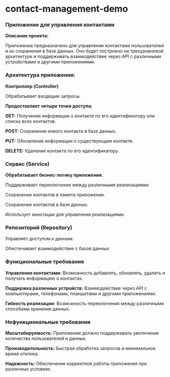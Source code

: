 # contact-management-demo

### Приложение для управления контактами

**Описание проекта:**

Приложение предназначено для управления контактами пользователей и их сохранения в базе данных. Оно будет построено
на трехуровневой архитектуре и поддерживать взаимодействие через API с различными устройствами и другими приложениями.

### Архитектура приложения:

**Контроллер (Controller)**

Обрабатывает входящие запросы.

**Предоставляет четыре точки доступа:**

**GET:** Получение информации о контакте по его идентификатору или списка всех контактов.

**POST:** Сохранение нового контакта в базе данных.

**PUT:** Обновление информации о существующем контакте.

**DELETE:** Удаление контакта по его идентификатору.

### Сервис (Service)

**Обрабатывает бизнес-логику приложения.**

Поддерживает переключение между различными реализациями:

Сохранение контактов в памяти приложения.

Сохранение контактов в базе данных.

Использует аннотации для управления реализациями.

### Репозиторий (Repository)

Управляет доступом к данным.

Обеспечивает взаимодействие с базой данных.

### Функциональные требования

**Управление контактами:** Возможность добавлять, обновлять, удалять и получать информацию о контактах.

**Поддержка различных устройств:** Взаимодействие через API с компьютерами, телефонами, планшетами и другими приложениями.

**Гибкость реализации:** Возможность переключения между различными способами хранения данных.

### Нефункциональные требования

**Масштабируемость:** Приложение должно поддерживать увеличение количества пользователей и данных.

**Производительность:** Быстрая обработка запросов и минимальное время отклика.

**Надежность:** Обеспечение корректной работы приложения при различных условиях.